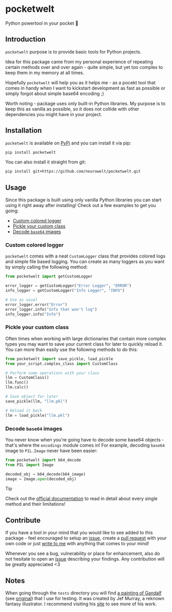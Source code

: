 # pocketwelt

Python powertool in your pocket :hammer:

## Introduction

`pocketwelt` purpose is to provide basic tools for Python projects.

Idea for this package came from my personal experience of repeating certain methods over and over again - quite simple, but yet too complex to keep them in my memory at all times.

Hopefully `pocketwelt` will help you as it helps me - as a pocekt tool that comes in handy when I want to kickstart development as fast as possible or simply forgot about simple base64 encoding ;)

Worth noting - package uses only built-in Python libraries. My purpose is to keep this as vanilla as possible, so it does not collide with other dependencies you might have in your project.

## Installation

`pocketwelt` is available on [PyPi](https://pypi.org/project/pocketwelt/) and you can install it via pip:

```bash
pip install pocketwelt
```

You can also install it straight from git:

```bash
pip install git+https://github.com/neurowelt/pocketwelt.git
```

## Usage

Since this package is built using only vanilla Python libraries you can start using it right away after installing! Check out a few examples to get you going:
* [Custom colored logger](#custom-colored-logger)
* [Pickle your custom class](#pickle-your-custom-class)
* [Decode `base64` images](#decode-base64-images)

### Custom colored logger

`pocketwelt` comes with a neat `CustomLogger` class that provides colored logs and simple file based logging. You can create as many loggers as you want by simply calling the following method:

```python
from pocketwelt import getCustomLogger

error_logger = getCustomLogger("Error Logger", "ERROR")
info_logger = getCustomLogger("Info Logger", "INFO")

# Use as usual
error_logger.error("Error")
error_logger.info("Info that won't log")
info_logger.info("Info")
```

### Pickle your custom class

Often times when working with large dictionaries that contain more complex types you may want to save your current class for later to quickly reload it. You can more than easily use the following methods to do this:

```python
from pocketwelt import save_pickle, load_pickle
from your_script.complex_class import CustomClass

# Perform some operations with your class
llm = CustomClass()
llm.func()
llm.calc()

# Save object for later
save_pickle(llm, "llm.pkl")

# Reload it back
llm = load_pickle("llm.pkl")
```

### Decode `base64` images

You never know when you're going have to decode some base64 objects - that's where the `encodings` module comes in! For example, decoding `base64` image to `PIL.Image` never have been easier:

```python
from pocketwelt import b64_decode
from PIL import Image

decoded_obj = b64_decode(b64_image)
image = Image.open(decoded_obj)
```

> [!TIP]
> Check out the [official documentation](https://neurowelt.github.io/pocketwelt/) to read in detail about every single method and their limitations!

## Contribute

If you have a tool in your mind that you would like to see added to this package - feel encouraged to setup an [issue](https://github.com/neurowelt/pocketwelt/issues), create a [pull request](https://github.com/neurowelt/pocketwelt/pulls) with your own code or just [write to me](mailto:neurowelt.dev@gmail.com) with anything that comes to your mind!

Whenever you see a bug, vulnerability or place for enhancement, also do not hesitate to open an [issue](https://github.com/neurowelt/pocketwelt/issues) describing your findings. Any contribution will be greatly appreciated <3

## Notes

When going through the `tests` directory you will find [a painting of Gandalf](./tests/test_image.png) (see [original](https://www.jefmurray.com/gallery/)) that I use for testing. It was created by Jef Murray, a reknown fantasy illustrator. I recommend visiting his [site](https://www.jefmurray.com/gallery/) to see more of his work.